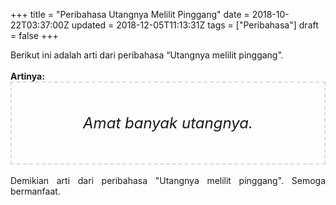 +++
title = "Peribahasa Utangnya Melilit Pinggang"
date = 2018-10-22T03:37:00Z
updated = 2018-12-05T11:13:31Z
tags = ["Peribahasa"]
draft = false
+++

<div dir="ltr" style="text-align: left;" trbidi="on"><div style="text-align: justify;">Berikut ini adalah arti dari peribahasa “Utangnya melilit pinggang”.</div><br /><div style="text-align: justify;"><b>Artinya:</b></div><div style="border: 2px dashed #ddd; font-size: 24px; height: auto; margin: 0 auto; padding: 50px; text-align: center; width: auto;"><i>Amat banyak utangnya.</i></div><div style="text-align: justify;"><br /></div><div style="text-align: justify;">Demikian arti dari peribahasa "Utangnya melilit pinggang". Semoga bermanfaat. </div></div>
